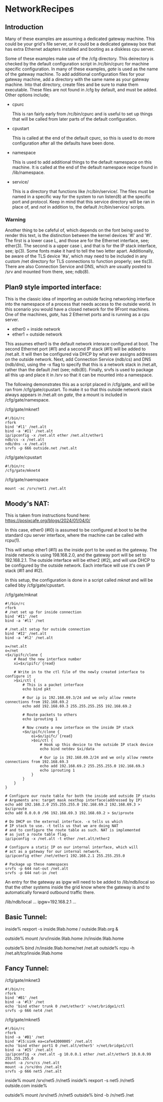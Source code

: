 # NetworkRecipes

## Introduction

Many of these examples are assuming a dedicated gateway machine.  This could be your grid's file server, or it could be a dedicated gateway box that has extra Ethernet adapters installed and booting as a diskless cpu server.

Some of these examples make use of the /cfg directory.  This deirectory is checked by the default configuration script in /rc/bin/cpurc for machine specific configuration.  In many of these examples, *gate* is used as the name of the gateway machine.  To add additional configuration files for your gateway machine, add a directory with the same name as your gateway machine.  Into that directory, create files and be sure to make them executable.  These files are not found in /cfg by default, and must be added.  Other options include;

+ cpurc

	This is ran fairly early from /rc/bin/cpurc and is useful to set up things that will be called from later parts of the default configuration.

+ cpustart

	This is called at the end of the default cpurc, so this is used to do more configuration after all the defaults have been done.

+ namespace

	This is used to add additional things to the default namespace on this machine.  It is called at the end of the default namespace recipe found in /lib/namespace.  

+ service/

	This is a directory that functions like /rc/bin/service/.  The files must be named in a specific way for the system to run listen(8) at the specific port and protocol.  Keep in mind that this service directory will be ran in place of, and _not_ in addition to, the default /rc/bin/service/ scripts.

### Warning

Another thing to be cafeful of, which depends on the font being used to render this text, is the distinction between the kernel devices '#l' and '#I'.  The first is a lower case L, and those are for the Ethernet interface, see; ether(3).  The second is a upper case i, and that is for the IP stack interface, see; ip(3).  Some fonts make it hard to tell the two letter apart.  Additionally, be aware of the TLS device '#a', which may need to be included in any custom /net directory for TLS connections to function properly; see tls(3).  There are also Connection Service and DNS, which are usually posted to /srv and mounted from there, see; ndb(8).

## Plan9 style imported interface:

This is the classic idea of importing an outside facing networking interface into the namespace of a process that needs access to the outside world.  In this scenario you would have a closed network for the 9Front machines.  One of the machines, *gate*, has 2 Ethernet ports and is running as a cpu server.  

+ ether0 = inside network
+ ether1 = outside network

This assumes ether0 is the default network interace configured at boot.  The second Ethernet port (#l1) and a second IP stack (#I1) will be added to /net.alt.  It will then be configured via DHCP by what ever assigns addresses on the outside network.  Next, add Connection Service (ndb/cs) and DNS (ndb/dns), using the -x flag to specify that this is a network stack in /net.alt, rather than the default /net (see; ndb(8)).  Finally, srvfs is used to package all this up and place it in /srv so that it can be mounted into a namespace.

The following demonstrates this as a script placed in /cfg/gate, and will be ran from /cfg/gate/cpustart.  To make it so that this outside network stack always appears in /net.alt on *gate*, the a mount is included in /cfg/gate/namespace.

/cfg/gate/mknet1

	#!/bin/rc
	rfork
	bind '#l1' /net.alt
	bind -a '#I1' /net.alt
	ip/ipconfig -x /net.alt ether /net.alt/ether1
	ndb/cs -x /net.alt
	ndb/dns -x /net.alt
	srvfs -p 666 outside.net /net.alt

/cfg/gate/cpustart

	#!/bin/rc
	/cfg/gate/mknet4

/cfg/gate/naemspace

	mount -ac /srv/net1 /net.alt


## Moody's NAT:

This is taken from instructions found here:  https://posixcafe.org/blogs/2024/01/04/0/

In this case, ether0 (#l0) is assumed to be configured at boot to be the standard cpu server interface, where the machine can be called with rcpu(1).

This will setup ether1 (#l1) as the inside port to be used as the gateway.  The inside network is using 198.168.2.0, and the gateway port will be set to 192.168.2.1.  The outside interface will be ether2 (#l2), and will use DHCP to be configured by the outside network.  Each interface will use it's own IP stack (#I1 and #I2).

In this setup, the configuration is done in a script called *mknat* and will be called bby /cfg/gate/cpustart.

/cfg/gate/mknat

	#!/bin/rc
	rfork
	# /net set up for inside connection
	bind '#I1' /net
	bind -a '#l1' /net

	# /net.alt setup for outside connection
	bind '#I2' /net.alt
	bind -a '#l2' /net.alt

	x=/net.alt
	o=/net
	<$x/ipifc/clone {
		# Read the new interface number
		xi=$x/ipifc/`{read}

		# Write in to the ctl file of the newly created interface to configure it
		>$xi/ctl {
			# This is a packet interface
			echo bind pkt

			# Our ip is 192.168.69.3/24 and we only allow remote connections from 192.168.69.2
			echo add 192.168.69.3 255.255.255.255 192.168.69.2

			# Route packets to others
			echo iprouting 1

			# Now create a new interface on the inside IP stack
			<$o/ipifc/clone {
				oi=$o/ipifc/`{read}
				>$oi/ctl {
					# Hook up this device to the outside IP stack device
					echo bind netdev $xi/data

					# Our ip is 192.168.69.2/24 and we only allow remote connections from 192.168.69.3
					echo add 192.168.69.2 255.255.255.0 192.168.69.3
					echo iprouting 1
				}
			}
		}
	}

	# Configure our route table for both the inside and outside IP stacks
	# Arguments are: target mask nexthop interface(addressed by IP)
	echo add 192.168.2.0 255.255.255.0 192.168.69.2 192.168.69.3 > $x/iproute
	echo add 0.0.0.0 /96 192.168.69.3 192.168.69.2 > $o/iproute

	# Do DHCP on the external interface. -x tells us which
	# IP stack to use. -t tells us that we are doing NAT
	# and to configure the route table as such. NAT is implemented
 	# as just a route table flag.
	ip/ipconfig -x /net.alt -t ether /net.alt/ether2

	# Configure a static IP on our internal interface, which will
	# act as a gateway for our internal network.
	ip/ipconfig ether /net/ether1 192.168.2.1 255.255.255.0

	# Package up these namespaces 
	srvfs -p 644 nat-out /net.alt
	srvfs -p 644 nat-in /net

An entry for the gateway as ipgw will need to be added to /lib/ndb/local so that the other systems inside the grid know where the gateway is and to automatically forward outbound traffic there.

/lib/ndb/local
	...
	ipgw=192.168.2.1
	...



## Basic Tunnel:

inside% rexport -s inside.9lab.home / outside.9lab.org &

outside% mount /srv/inside.9lab.home /n/inside.9lab.home

outside% bind /n/inside.9lab.home/net /net.alt
outside% rcpu -h /net.alt/tcp!inside.9lab.home



## Fancy Tunnel:

/cfg/gate/mknet3

	#!/bin/rc
	rfork
	bind '#B1' /net
	bind -a '#l3' /net
	echo 'bind ether trunk 0 /net/ether3' >/net/bridge1/ctl
	srvfs -p 666 net4 /net


/cfg/gate/mknet5

	#!/bin/rc
	rfork
	bind -a '#B1' /net
	bind '#l5:sink ea=cafe42000005' /net.alt
	echo 'bind ether port1 0 /net.alt/ether5' >/net/bridge1/ctl
	bind -a '#I5' /net.alt
	ip/ipconfig -x /net.alt -g 10.0.0.1 ether /net.alt/ether5 10.0.0.99 255.255.255.0
	mount -a /srv/cs /net.alt
	mount -a /srv/dns /net.alt
	srvfs -p 666 net5 /net.alt


inside% mount /srv/net5 /n/net5
inside% rexport -s net5 /n/net5 outside.com
inside% 

outside% mount /srv/net5 /n/net5
outside% bind -b /n/net5 /net


